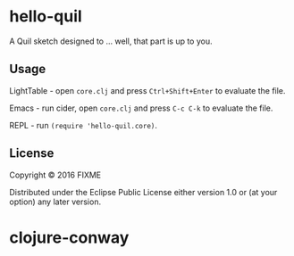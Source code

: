 # hello-quil

A Quil sketch designed to ... well, that part is up to you.

## Usage

LightTable - open `core.clj` and press `Ctrl+Shift+Enter` to evaluate the file.

Emacs - run cider, open `core.clj` and press `C-c C-k` to evaluate the file.

REPL - run `(require 'hello-quil.core)`.

## License

Copyright © 2016 FIXME

Distributed under the Eclipse Public License either version 1.0 or (at
your option) any later version.
# clojure-conway
